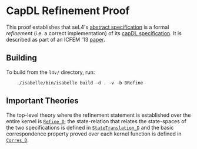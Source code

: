 # CapDL Refinement Proof

This proof establishes that seL4's [abstract specification](../../spec/abstract/)
is a formal
*refinement* (i.e. a correct implementation) of its [capDL
specification](../../spec/capDL). It
is described as part of an ICFEM '13 [paper][4].

## Building

To build from the `l4v/` directory, run:

        ./isabelle/bin/isabelle build -d . -v -b DRefine

## Important Theories

The top-level theory where the refinement statement is established over
the entire kernel is [`Refine_D`](Refine_D.thy); the state-relation that relates the state-spaces
of the two specifications is defined in [`StateTranslation_D`](StateTranslation_D.thy) and the basic
correspondence property proved over each kernel function is defined in
[`Corres_D`](Corres_D.thy). 

[4]: http://www.nicta.com.au/pub?id=7047        "Formally Verified System Initialisation"


